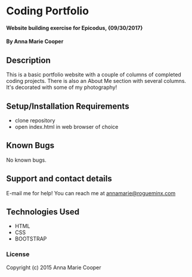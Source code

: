 # Coding Portfolio

#### Website building exercise for Epicodus, {09/30/2017}

#### By Anna Marie Cooper

## Description

This is a basic portfolio website with a couple of columns of completed coding projects. There is also an About Me section with several columns. It's decorated with some of my photography!

## Setup/Installation Requirements

* clone repository
* open index.html in web browser of choice

## Known Bugs

No known bugs.

## Support and contact details

E-mail me for help! You can reach me at annamarie@rogueminx.com

## Technologies Used

* HTML
* CSS
* BOOTSTRAP

### License

Copyright (c) 2015 Anna Marie Cooper
